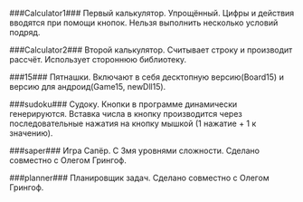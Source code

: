 ###Calculator1###
Первый калькулятор. Упрощённый. Цифры и действия вводятся при помощи кнопок.
Нельзя выполнить несколько условий подряд.

###Calculator2###
Второй калькулятор. Считывает строку и производит рассчёт.
Использует стороннюю библиотеку.

###15###
Пятнашки. Включают в себя десктопную версию(Board15) и версию для андроид(Game15, newDll15).

###sudoku###
Судоку. Кнопки в программе динамически генерируются. Вставка числа в кнопку производится через последовательные нажатия
на кнопку мышкой (1 нажатие + 1 к значению).

###saper###
Игра Сапёр. С 3мя уровнями сложности. Сделано совместно с Олегом Грингоф.

###planner###
Планировщик задач. Сделано совместно с Олегом Грингоф.
